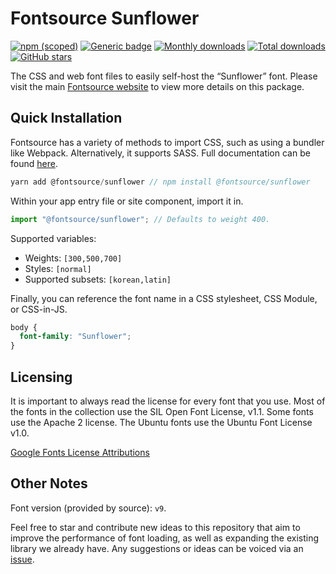 # Fontsource Sunflower

[![npm (scoped)](https://img.shields.io/npm/v/@fontsource/sunflower?color=brightgreen)](https://www.npmjs.com/package/@fontsource/sunflower) [![Generic badge](https://img.shields.io/badge/fontsource-passing-brightgreen)](https://github.com/fontsource/fontsource) [![Monthly downloads](https://badgen.net/npm/dm/@fontsource/sunflower)](https://github.com/fontsource/fontsource) [![Total downloads](https://badgen.net/npm/dt/@fontsource/sunflower)](https://github.com/fontsource/fontsource) [![GitHub stars](https://img.shields.io/github/stars/fontsource/fontsource.svg?style=social&label=Star)](https://github.com/fontsource/fontsource/stargazers)

The CSS and web font files to easily self-host the “Sunflower” font. Please visit the main [Fontsource website](https://fontsource.org/fonts/sunflower) to view more details on this package.

## Quick Installation

Fontsource has a variety of methods to import CSS, such as using a bundler like Webpack. Alternatively, it supports SASS. Full documentation can be found [here](https://fontsource.org/docs/introduction).

```javascript
yarn add @fontsource/sunflower // npm install @fontsource/sunflower
```

Within your app entry file or site component, import it in.

```javascript
import "@fontsource/sunflower"; // Defaults to weight 400.
```

Supported variables:

- Weights: `[300,500,700]`
- Styles: `[normal]`
- Supported subsets: `[korean,latin]`

Finally, you can reference the font name in a CSS stylesheet, CSS Module, or CSS-in-JS.

```css
body {
  font-family: "Sunflower";
}
```

## Licensing

It is important to always read the license for every font that you use.
Most of the fonts in the collection use the SIL Open Font License, v1.1. Some fonts use the Apache 2 license. The Ubuntu fonts use the Ubuntu Font License v1.0.

[Google Fonts License Attributions](https://fonts.google.com/attribution)

## Other Notes

Font version (provided by source): `v9`.

Feel free to star and contribute new ideas to this repository that aim to improve the performance of font loading, as well as expanding the existing library we already have. Any suggestions or ideas can be voiced via an [issue](https://github.com/fontsource/fontsource/issues).
